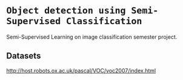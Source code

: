 # `Object detection using Semi-Supervised Classification`
Semi-Supervised Learning on image classification semester project.


## Datasets

<http://host.robots.ox.ac.uk/pascal/VOC/voc2007/index.html>
